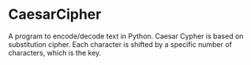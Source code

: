 # CaesarCipher
A program to encode/decode text in Python. Caesar Cypher is based on substitution cipher. Each character is shifted by a specific number of characters, which is the key.
